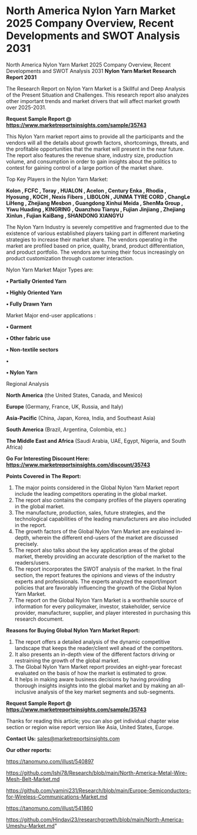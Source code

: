 # North America Nylon Yarn Market 2025 Company Overview, Recent Developments and SWOT Analysis 2031
North America Nylon Yarn Market 2025 Company Overview, Recent Developments and SWOT Analysis 2031
<strong>Nylon Yarn Market Research Report 2031</strong>

The Research Report on Nylon Yarn Market is a Skillful and Deep Analysis of the Present Situation and Challenges. This research report also analyzes other important trends and market drivers that will affect market growth over 2025-2031.

<strong>Request Sample Report @ <a href=https://www.marketreportsinsights.com/sample/35743>https://www.marketreportsinsights.com/sample/35743</a></strong>

This Nylon Yarn market report aims to provide all the participants and the vendors will all the details about growth factors, shortcomings, threats, and the profitable opportunities that the market will present in the near future. The report also features the revenue share, industry size, production volume, and consumption in order to gain insights about the politics to contest for gaining control of a large portion of the market share.

Top Key Players in the Nylon Yarn Market:

<strong>Kolon , FCFC , Toray , HUALON , Acelon , Century Enka , Rhodia , Hyosung , KOCH , Nexis Fibers , LIBOLON , JUNMA TYRE CORD , ChangLe LiHeng , Zhejiang Mesbon , Guangdong Xinhui Meida , ShenMa Group , Yiwu Huading , KINGRING , Quanzhou Tianyu , Fujian Jinjiang , Zhejiang Xinlun , Fujian KaiBang , SHANDONG XIANGYU</strong>

The Nylon Yarn Industry is severely competitive and fragmented due to the existence of various established players taking part in different marketing strategies to increase their market share. The vendors operating in the market are profiled based on price, quality, brand, product differentiation, and product portfolio. The vendors are turning their focus increasingly on product customization through customer interaction.

Nylon Yarn Market Major Types are:

<strong>•  Partially Oriented Yarn 

•  Highly Oriented Yarn 

•  Fully Drawn Yarn</strong>

Market Major end-user applications :

<strong>•  Garment 

•  Other fabric use 

•  Non-textile sectors 

•  

•  Nylon Yarn</strong>

Regional Analysis

</u><strong><b>North America</b></strong> (the United States, Canada, and Mexico)

<strong><b>Europe </b></strong>(Germany, France, UK, Russia, and Italy)

<strong><b>Asia-Pacific</b></strong> (China, Japan, Korea, India, and Southeast Asia)

<strong><b>South America</b></strong> (Brazil, Argentina, Colombia, etc.)

<strong><b>The Middle East and Africa</b></strong> (Saudi Arabia, UAE, Egypt, Nigeria, and South Africa)

<strong>Go For Interesting Discount Here: <a href=https://www.marketreportsinsights.com/discount/35743>https://www.marketreportsinsights.com/discount/35743</a></strong>

<strong>Points Covered in The Report:</strong>
<ol>
  <li>The major points considered in the Global Nylon Yarn Market report include the leading competitors operating in the global market.</li>
  <li>The report also contains the company profiles of the players operating in the global market.</li>
  <li>The manufacture, production, sales, future strategies, and the technological capabilities of the leading manufacturers are also included in the report.</li>
  <li>The growth factors of the Global Nylon Yarn Market are explained in-depth, wherein the different end-users of the market are discussed precisely.</li>
  <li>The report also talks about the key application areas of the global market, thereby providing an accurate description of the market to the readers/users.</li>
  <li>The report incorporates the SWOT analysis of the market. In the final section, the report features the opinions and views of the industry experts and professionals. The experts analyzed the export/import policies that are favorably influencing the growth of the Global Nylon Yarn Market.</li>
  <li>The report on the Global Nylon Yarn Market is a worthwhile source of information for every policymaker, investor, stakeholder, service provider, manufacturer, supplier, and player interested in purchasing this research document.</li>
</ol>
<strong>Reasons for Buying Global Nylon Yarn Market Report:</strong>

<ol>
  <li>The report offers a detailed analysis of the dynamic competitive landscape that keeps the reader/client well ahead of the competitors.</li>
  <li>It also presents an in-depth view of the different factors driving or restraining the growth of the global market.</li>
  <li>The Global Nylon Yarn Market report provides an eight-year forecast evaluated on the basis of how the market is estimated to grow.</li>
  <li>It helps in making aware business decisions by having providing thorough insights insights into the global market and by making an all-inclusive analysis of the key market segments and sub-segments.</li>
</ol>
<strong>Request Sample Report @ <a href=https://www.marketreportsinsights.com/sample/35743>https://www.marketreportsinsights.com/sample/35743</a></strong>


Thanks for reading this article; you can also get individual chapter wise section or region wise report version like Asia, United States, Europe.

<strong>Contact Us:</strong>
sales@marketreportsinsights.com

<strong>Our other reports:</strong>

<a href=https://tanomuno.com/illust/540897>https://tanomuno.com/illust/540897</a>

<a href=https://github.com/Ishi78/Research/blob/main/North-America-Metal-Wire-Mesh-Belt-Market.md>https://github.com/Ishi78/Research/blob/main/North-America-Metal-Wire-Mesh-Belt-Market.md</a>

<a href=https://github.com/yamini231/Research/blob/main/Europe-Semiconductors-for-Wireless-Communications-Market.md>https://github.com/yamini231/Research/blob/main/Europe-Semiconductors-for-Wireless-Communications-Market.md</a>

<a href=https://tanomuno.com/illust/541860>https://tanomuno.com/illust/541860</a>

<a href=https://github.com/Hindavi23/researchgrowth/blob/main/North-America-Umeshu-Market.md>https://github.com/Hindavi23/researchgrowth/blob/main/North-America-Umeshu-Market.md</a>"
